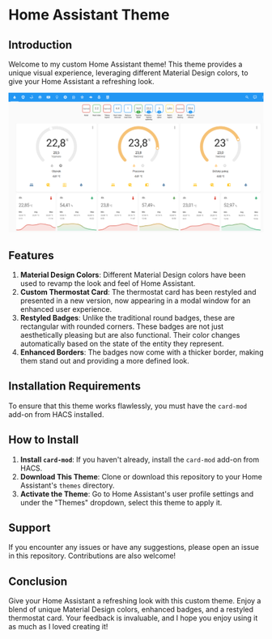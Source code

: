 # Home Assistant Theme

## Introduction
Welcome to my custom Home Assistant theme! This theme provides a unique visual experience, leveraging different Material Design colors, to give your Home Assistant a refreshing look. 

![Theme Screenshot](./screenshots/screenshot-1.png)

## Features
1. **Material Design Colors**: Different Material Design colors have been used to revamp the look and feel of Home Assistant.
2. **Custom Thermostat Card**: The thermostat card has been restyled and presented in a new version, now appearing in a modal window for an enhanced user experience.
3. **Restyled Badges**: Unlike the traditional round badges, these are rectangular with rounded corners. These badges are not just aesthetically pleasing but are also functional. Their color changes automatically based on the state of the entity they represent.
4. **Enhanced Borders**: The badges now come with a thicker border, making them stand out and providing a more defined look.

## Installation Requirements
To ensure that this theme works flawlessly, you must have the `card-mod` add-on from HACS installed. 

## How to Install
1. **Install `card-mod`**: If you haven't already, install the `card-mod` add-on from HACS.
2. **Download This Theme**: Clone or download this repository to your Home Assistant's `themes` directory.
3. **Activate the Theme**: Go to Home Assistant's user profile settings and under the "Themes" dropdown, select this theme to apply it.

## Support
If you encounter any issues or have any suggestions, please open an issue in this repository. Contributions are also welcome!

## Conclusion
Give your Home Assistant a refreshing look with this custom theme. Enjoy a blend of unique Material Design colors, enhanced badges, and a restyled thermostat card. Your feedback is invaluable, and I hope you enjoy using it as much as I loved creating it!

